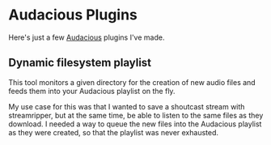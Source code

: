 Audacious Plugins
=================

Here's just a few [Audacious](http://audacious-media-player.org/) plugins I've made.

Dynamic filesystem playlist
---------------------------

This tool monitors a given directory for the creation of new audio files and feeds them into your Audacious playlist on the fly.

My use case for this was that I wanted to save a shoutcast stream with streamripper, but at the same time, be able to listen to the same files as they download. I needed a way to queue the new files into the Audacious playlist as they were created, so that the playlist was never exhausted.

